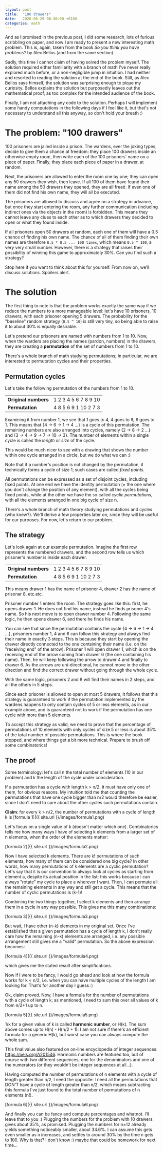 ```yaml
---
layout: post
title:  "100 drawers"
date:   2020-06-29 08:30:00 +0100 
categories: math 
---
```


And as I promised in the previous post, I did some research, lots of furious scribbling on paper, and now I am ready to present a new interesting math problem. This is, again, taken from the book _So you think you have problems?_ by Alex Bellos (and from the same section).

Sadly, this time I cannot claim of having solved the problem myself. The solution required either familiarity with a branch of math I've never really explored much before, or a non-negligible jump in intuition. I had neither and resorted to reading the solution at the end of the book. Still, as Alex Bellos says himself, the solution was surprising enough
to pique my curiosity. Bellos explains the solution but purposedly leaves out the mathematical proof, as too complex
for the intended audience of the book.

Finally, I am not attaching any code to the solution. Perhaps I will implement some handy computations in the following days if I feel like it, but that's not necessary to understand all this anyway, so don't hold your breath :)

# The problem: "100 drawers"

100 prisoners are jailed inside a prison. The wardens, ever the joking types, decide to give them a chance at freedom: they place 100 drawers inside an otherwise empty room, then write each of the 100 prisoners' name on a piece of paper. Finally, they place each piece of paper in a drawer, at random.

Next, the prisoners are allowed to enter the room one by one; they can open any 50 drawers they wish, then leave. If all 100 of them have found their name among the 50 drawers they opened, they are all freed. If even one of them did not find his own name, they will all be executed.

The prisoners are allowed to discuss and agree on a strategy in advance, but once they start entering the room, any further communication (including indirect ones via the objects in the room) is forbidden. This means they cannot leave any clues to each other as to which drawers they decided to open or what they found inside.

If all prisoners open 50 drawers at random, each one of them will have a 0.5 chance of finding his own name. The chance of all of them finding their own names are therefore `0.5 * 0.5 ... 100 times`, which means `0.5 ^ 100`, a very very small number. However, there is a strategy that raises their possibility of winning this game to approximately 30%. Can you find such a strategy?

Stop here if you want to think about this for yourself. From now on, we'll discuss solutions. Spoilers alert.

# The solution

The first thing to note is that the problem works exactly the same way if we reduce the numbers to a more manageable level: let's have 10 prisoners, 10 drawers, with each prisoner opening 5 drawers. The probability for the "baseline" random strategy (`0.5 ^ 10`) is still very tiny, so being able to raise it to about 30% is equally desirable.

Let's pretend our prisoners are named with numbers from 1 to 10. Now, when the warders are placing the names (pardon, numbers) in the drawers, they are creating a **permutation** of the set of numbers from 1 to 10.

There's a whole branch of math studying permutations; in particular, we are interested to permutation cycles and their properties.

## Permutation cycles

Let's take the following permutation of the numbers from 1 to 10.

|                      |                               |
| -------------------- | ----------------------------- |
| **Original numbers** | 1  2  3  4  5  6  7  8  9  10 |
| **Permutation**      | 4  8  5  6  9  1  10 2  7  3  |

Examining it from number 1, we see that 1 goes to 4, 4 goes to 6, 6 goes to 1. This means that {4 -> 6 -> 1 -> 4 ...} is
a cycle of this permutation. The remaining numbers are also arranged into cycles, namely {2 -> 8 -> 2 ...} and {3 -> 4 -> 9 -> 7 -> 10 -> 3}. The number of elements within a single cycle is called the _length_ or _size_ of the cycle.

This would be much nicer to see with a drawing that shows the number within one cycle arranged in a circle, but we do what we can :)

Note that if a number's position is not changed by the permutation, it technically forms a cycle of size 1; such
cases are called _fixed points_.

All permutations can be expressed as a set of disjoint cycles, including fixed points. At one end we have the identity permutation (= the one where you don't change the position of any element), with all the cycles being fixed points, while at the other we have the so called _cyclic permutations_, with all the elements arranged in one big cycle of size n.

There's a whole branch of math theory studying permutations and cycles (who knew?). We'll derive a few properties
later on, since they will be useful for our purposes. For now, let's return to our problem.

## The strategy

Let's look again at our example permutation. Imagine the first row represents the numbered drawers, and the second row 
tells us which prisoner's number is inside each drawer.

|                      |                               |
| -------------------- | ----------------------------- |
| **Original numbers** | 1  2  3  4  5  6  7  8  9  10 |
| **Permutation**      | 4  8  5  6  9  1  10 2  7  3  |

This means drawer 1 has the name of prisoner 4, drawer 2 has the name of prisoner 8, etc.etc.

Prisoner number 1 enters the room. The strategy goes like this: first, he opens drawer 1. He does not find his name, instead he finds prisoner 4's name. So his next move is to open drawer number 4. Following the same logic, he then opens drawer 6, and there he finds his name.

You can see that since the permutation contains the cycle {4 -> 6 -> 1 -> 4 ...}, prisoners number 1, 4 and 6 can follow this strategy and always find their name in exactly 3 steps. This is because they start by opening the drawer directly connected to the one containing their name (i.e. on the "receiving end" of the arrow). Prisoner 1 will open drawer 1, which is on the receiving end of the arrow coming from drawer 6 (the one containing his name). Then, he will keep following the arrow to drawer 4 and finally to drawer 6. As the arrows are uni-directional, he cannot move in the other direction and find the correct drawer without going through the whole cycle.

With the same logic, prisoners 2 and 8 will find their names in 2 steps, and all the others in 5 steps.

Since each prisoner is allowed to open at most 5 drawers, it follows that this strategy is guaranteed to work if the permutation implemented by the wardens happens to only contain cycles of 5 or less elements, as in our example above, and is guaranteed not to work if the permutation has one cycle with more than 5 elements.

To accept this strategy as valid, we need to prove that the percentage of permutations of 10 elements with only cycles of size 5 or less is about 35% of the total number of possible permutations. This is where the book stopped, and where things get a bit more technical. Prepare to brush off some combinatorics!

## The proof

Some terminology: let's call n the total number of elements (10 in our problem) and k the length of the cycle under consideration.

If a permutation has a cycle with length k > n/2, it must have only one of them, for obvious reasons. My intuition told me that counting the permutations that have one cycle bigger than n/2 would therefore be easier, since I don't need to care about the other cycles such permutations contain.

**Claim**: for every k > n/2, the number of permutations with a cycle of length k is [formula 1]({{ site.url }}/images/formula1.png)

Let's focus on a single value of k (doesn't matter which one). Combinatorics tells me how many ways I have of selecting k elements from a larger set of n elements, when the order of the elements matter:

[formula 2]({{ site.url }}/images/formula2.png)

Now I have selected k elements. There are k! permutations of such elements; how many of them can be considered one big cycle? In other words, how many permutations of k elements are a cyclic permutation? Let's say that it is our convention to always look at cycles as starting from element a, despite its actual position in the list; this works because I can always "rotate" my cycle to place a wherever I want. Then, I can permute all the remaining elements in any way and still get a cycle. This means that the number of cyclic permutations is (k-1)!

Combining the two things together, I select k elements and then arrange them in a cycle in any way possible. This gives me this many combinations:

[formula 3]({{ site.url }}/images/formula3.png)

But wait, I have other (n-k) elements in my original set. Once I've established that a given permutation has a cycle of length k, I don't really care how the remaining (n-k) elements are arranged, i.e. any possible arrangement still gives me a "valid" permutation. So the above expression becomes:

[formula 4]({{ site.url }}/images/formula4.png)

which gives me the stated result after simplifications.

Now if I were to be fancy, I would go ahead and look at how the formula works for k < n/2, i.e. when you can have multiple cycles of the length I am looking for. That's for another day I guess :)

Ok, claim proved. Now, I have a formula for the number of permutations with a cycle of length k; as mentioned, I need to sum this over all values of k from n/2+1 up to n.

[formula 5]({{ site.url }}/images/formula5.png)

1/k for a given value of k is called **harmonic number**, or H(k). The sum above comes up to H(n) - H(n/2 + 1). I am not sure if there's an efficient formula for a generic H(k), but worst case you can always compute the whole sum.

This final value also featured on on-line encyclopedia of integer sequences: https://oeis.org/A201546. Harmonic numbers are featured too, but of course with two different sequences, one for the denominators and one of the numerators (or they wouldn't be integer sequences at all...).

Having computed the number of permutations of n elements with a cycle of length greater than n/2, I need the opposite: I need all the permutations that DON'T have a cycle of length greater than n/2, which means subtracting this formula I've just found to the total number of permutations of n elements (n!).

[formula 6]({{ site.url }}/images/formula6.png)

And finally you can be fancy and compute percentages and whatnot. I'll leave that to you :) Plugging the numbers for the problem with 10 drawers gives about 35%, as promised. Plugging the numbers for n=12 already yields something noticeably smaller, about 34.6%. I can assume this gets even smaller as n increases, and settles to around 30% by the time n gets to 100. Why is that? I don't know :) maybe that could be homework for next time...